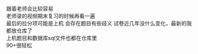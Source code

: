 跟着老师会比较容易  
老师录的视频期末复习的时候再看一遍  
最后的拉分项可能是上机 会存在题目有些歧义
试卷近几年没什么变化，最新的我都放仓库了  
上机题目和数据库sql文件也都在仓库里  
90+很轻松
